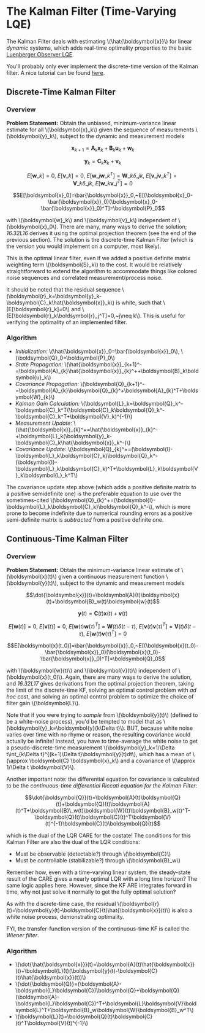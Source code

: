 # The Kalman Filter (Time-Varying LQE)

The Kalman Filter deals with estimating \\(\hat{\boldsymbol{x}}\\) for linear *dynamic* systems, which adds real-time optimality properties to the basic [Luenberger Observer LQE](./The_Luenberger_Observer_(LQE).md).

You'll probably only ever implement the discrete-time version of the Kalman filter. A nice tutorial can be found [here](https://www.kalmanfilter.net/default.aspx).

## Discrete-Time Kalman Filter

### Overview

**Problem Statement:** Obtain the unbiased, minimum-variance linear estimate for all \\(\boldsymbol{x}_k\\) given the sequence of measurements \\(\boldsymbol{y}_k\\), subject to the dynamic and measurement models

$$\boldsymbol{x}_{k+1}=\boldsymbol{A}_k\boldsymbol{x}_k+\boldsymbol{B}_k\boldsymbol{u}_k+\boldsymbol{w}_k$$

$$\boldsymbol{y}_k=\boldsymbol{C}_k\boldsymbol{x}_k+\boldsymbol{v}_k$$

$$E[\boldsymbol{w}\_k]=0,~E[\boldsymbol{v}\_k]=0,~E[\boldsymbol{w}\_j\boldsymbol{w}\_k^T]=\boldsymbol{W}\_k\delta\_{jk},~E[\boldsymbol{v}\_j\boldsymbol{v}\_k^T]=\boldsymbol{V}\_k\delta\_{jk},~E[\boldsymbol{w}\_k\boldsymbol{v}\_j^T]=0$$

$$E[\boldsymbol{x}_0]=\bar{\boldsymbol{x}}_0,~E[(\boldsymbol{x}_0-\bar{\boldsymbol{x}}_0)(\boldsymbol{x}_0-\bar{\boldsymbol{x}}_0)^T]=\boldsymbol{P}_0$$

with \\(\boldsymbol{w}_k\\) and \\(\boldsymbol{v}_k\\) independent of \\(\boldsymbol{x}_0\\). There are many, many ways to derive the solution; *16.32L16* derives it using the optimal projection theorem (see the end of the previous section). The solution is the discrete-time Kalman Filter (which is the version you would implement on a computer, most likely).

This is the optimal linear filter, even if we added a positive definite matrix weighting term \\(\boldsymbol{S}_k\\) to the cost. It would be relatively straightforward to extend the algorithm to accommodate things like colored noise sequences and correlated measurement/process noise.

It should be noted that the residual sequence \\(\boldsymbol{r}_k=\boldsymbol{y}_k-\boldsymbol{C}_k\hat{\boldsymbol{x}}_k\\) is white, such that \\(E[\boldsymbol{r}_k]=0\\) and \\(E[\boldsymbol{r}_k\boldsymbol{r}_j^T]=0,~j\neq k\\). This is useful for verifying the optimality of an implemented filter.

### Algorithm

  - *Initialization:* \\(\hat{\boldsymbol{x}}_0=\bar{\boldsymbol{x}}_0\\), \\(\boldsymbol{Q}_0=\boldsymbol{P}_0\\)
  - *State Propagation:* \\(\hat{\boldsymbol{x}}\_{k+1}^-=\boldsymbol{A}\_{k}\hat{\boldsymbol{x}}\_{k}^++\boldsymbol{B}\_k\boldsymbol{u}\_k\\)
  - *Covariance Propagation:* \\(\boldsymbol{Q}\_{k+1}^-=\boldsymbol{A}\_{k}\boldsymbol{Q}\_{k}^+\boldsymbol{A}\_{k}^T+\boldsymbol{W}\_{k}\\)
  - *Kalman Gain Calculation:* \\(\boldsymbol{L}\_k=\boldsymbol{Q}\_k^-\boldsymbol{C}\_k^T(\boldsymbol{C}\_k\boldsymbol{Q}\_k^-\boldsymbol{C}\_k^T+\boldsymbol{V}\_k)^{-1}\\)
  - *Measurement Update:* \\(\hat{\boldsymbol{x}}\_{k}^+=\hat{\boldsymbol{x}}\_{k}^-+\boldsymbol{L}\_k(\boldsymbol{y}\_k-\boldsymbol{C}\_k\hat{\boldsymbol{x}}\_k^-)\\)
  - *Covariance Update:* \\(\boldsymbol{Q}\_{k}^+=(\boldsymbol{I}-\boldsymbol{L}\_k\boldsymbol{C}\_k)\boldsymbol{Q}\_k^-(\boldsymbol{I}-\boldsymbol{L}\_k\boldsymbol{C}\_k)^T+\boldsymbol{L}\_k\boldsymbol{V}\_k\boldsymbol{L}\_k^T\\)

The covariance update step above (which adds a positive definite matrix to a positive semidefinite one) is the preferable equation to use over the sometimes-cited \\(\boldsymbol{Q}_{k}^+=(\boldsymbol{I}-\boldsymbol{L}_k\boldsymbol{C}_k)\boldsymbol{Q}_k^-\\), which is more prone to become indefinite due to numerical rounding errors as a positive semi-definite matrix is *subtracted* from a positive definite one.

## Continuous-Time Kalman Filter

### Overview

**Problem Statement:** Obtain the minimum-variance linear estimate of \\(\boldsymbol{x}(t)\\) given a continuous measurement function \\(\boldsymbol{y}(t)\\), subject to the dynamic and measurement models

$$\dot{\boldsymbol{x}}(t)=\boldsymbol{A}(t)\boldsymbol{x}(t)+\boldsymbol{B}_w(t)\boldsymbol{w}(t)$$

$$\boldsymbol{y}(t)=\boldsymbol{C}(t)\boldsymbol{x}(t)+\boldsymbol{v}(t)$$

$$E[\boldsymbol{w}(t)]=0,~E[\boldsymbol{v}(t)]=0,~E[\boldsymbol{w}(t)\boldsymbol{w}(\tau)^T]=\boldsymbol{W}(t)\delta(t-\tau),~E[\boldsymbol{v}(t)\boldsymbol{v}(\tau)^T]=\boldsymbol{V}(t)\delta(t-\tau),~E[\boldsymbol{w}(t)\boldsymbol{v}(\tau)^T]=0$$

$$E[\boldsymbol{x}(t_0)]=\bar{\boldsymbol{x}}_0,~E[(\boldsymbol{x}(t_0)-\bar{\boldsymbol{x}}_0)(\boldsymbol{x}(t_0)-\bar{\boldsymbol{x}}_0)^T]=\boldsymbol{Q}_0$$

with \\(\boldsymbol{w}(t)\\) and \\(\boldsymbol{v}(t)\\) independent of \\(\boldsymbol{x}(t_0)\\). Again, there are many ways to derive the solution, and *16.32L17* gives derivations from the optimal projection theorem, taking the limit of the discrete-time KF, solving an optimal control problem with *ad hoc* cost, and solving an optimal control problem to optimize the choice of filter gain \\(\boldsymbol{L}\\).

Note that if you were trying to *sample* from \\(\boldsymbol{y}(t)\\) (defined to be a white-noise process), you'd be tempted to model that as \\(\boldsymbol{y}\_k=\boldsymbol{y}(k\Delta t)\\). BUT, because white noise varies over time with no rhyme or reason, the resulting covariance would actually be infinite! Instead, you have to time-average the white noise to get a pseudo-discrete-time measurement \\(\boldsymbol{y}\_k=1/\Delta t\int\_{k\Delta t}^{(k+1)\Delta t}\boldsymbol{y}(t)dt\\), which has a mean of \\(\approx \boldsymbol{C} \boldsymbol{x}\_k\\) and a covariance of \\(\approx 1/\Delta t \boldsymbol{V}\\).

Another important note: the differential equation for covariance is calculated to be the *continuous-time differential Riccati equation for the Kalman Filter*:

$$\dot{\boldsymbol{Q}}(t)=\boldsymbol{A}(t)\boldsymbol{Q}(t)+\boldsymbol{Q}(t)\boldsymbol{A}(t)^T+\boldsymbol{B}\_w(t)\boldsymbol{W}(t)\boldsymbol{B}_w(t)^T-\boldsymbol{Q}(t)\boldsymbol{C}(t)^T\boldsymbol{V}(t)^{-1}\boldsymbol{C}(t)\boldsymbol{Q}(t)$$

which is the dual of the LQR CARE for the costate! The conditions for this Kalman Filter are also the dual of the LQR conditions:

  * Must be observable (detectable?) through \\(\boldsymbol{C}\\)
  * Must be controllable (stabilizable?) through \\(\boldsymbol{B}_w\\)

Remember how, even with a time-varying linear system, the steady-state result of the CARE gives a nearly optimal LQR with a long time horizon? The same logic applies here. However, since the KF ARE integrates forward in time, why not just solve it normally to get the fully optimal solution?

As with the discrete-time case, the residual \\(\boldsymbol{r}(t)=\boldsymbol{y}(t)-\boldsymbol{C}(t)\hat{\boldsymbol{x}}(t)\\) is also a white noise process, demonstrating optimality.

FYI, the transfer-function version of the continuous-time KF is called the *Wiener filter*.

### Algorithm

  - \\(\dot{\hat{\boldsymbol{x}}}(t)=\boldsymbol{A}(t)\hat{\boldsymbol{x}}(t)+\boldsymbol{L}(t)(\boldsymbol{y}(t)-\boldsymbol{C}(t)\hat{\boldsymbol{x}}(t))\\)
  - \\(\dot{\boldsymbol{Q}}=(\boldsymbol{A}-\boldsymbol{L}\boldsymbol{C})\boldsymbol{Q}+\boldsymbol{Q}(\boldsymbol{A}-\boldsymbol{L}\boldsymbol{C})^T+\boldsymbol{L}\boldsymbol{V}\boldsymbol{L}^T+\boldsymbol{B}_w\boldsymbol{W}\boldsymbol{B}_w^T\\)
  - \\(\boldsymbol{L}(t)=\boldsymbol{Q}(t)\boldsymbol{C}(t)^T\boldsymbol{V}(t)^{-1}\\)

